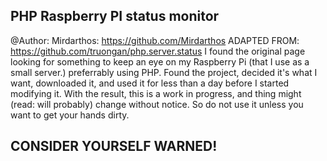 ## PHP Raspberry PI status monitor

@Author: Mirdarthos: https://github.com/Mirdarthos
       ADAPTED FROM: https://github.com/truongan/php.server.status
I found the original page looking for something to keep an eye on my Raspberry Pi (that I use as a small server.)
preferrably using PHP. Found the project, decided it's what I want, downloaded it, and used it for less than a day before
I started modifying it. With the result, this is a work in progress, and thing might (read: will probably) change without
notice. So do not use it unless you want to get your hands dirty.

## CONSIDER YOURSELF WARNED!